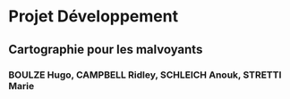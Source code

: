 # Projet Développement
## Cartographie pour les malvoyants

### BOULZE Hugo, CAMPBELL Ridley, SCHLEICH Anouk, STRETTI Marie
